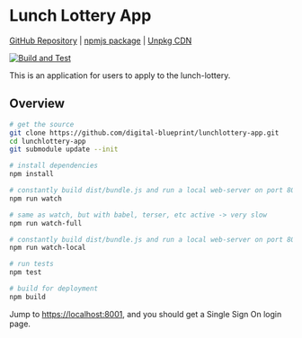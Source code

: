 # Lunch Lottery App

[GitHub Repository](https://github.com/digital-blueprint/lunchlottery-app) |
[npmjs package](https://www.npmjs.com/package/@digital-blueprint/lunchlottery-app) |
[Unpkg CDN](https://unpkg.com/browse/@digital-blueprint/lunchlottery-app/)

[![Build and Test](https://github.com/digital-blueprint/lunchlottery-app/actions/workflows/build-test-publish.yml/badge.svg)](https://github.com/digital-blueprint/lunchlottery-app/actions/workflows/build-test-publish.yml)

This is an application for users to apply to the lunch-lottery.

## Overview

```bash
# get the source
git clone https://github.com/digital-blueprint/lunchlottery-app.git
cd lunchlottery-app
git submodule update --init

# install dependencies
npm install

# constantly build dist/bundle.js and run a local web-server on port 8001 
npm run watch

# same as watch, but with babel, terser, etc active -> very slow
npm run watch-full

# constantly build dist/bundle.js and run a local web-server on port 8001 using a custom assets directory assets_local/
npm run watch-local

# run tests
npm test

# build for deployment
npm build
```

Jump to <https://localhost:8001>, and you should get a Single Sign On login page.
